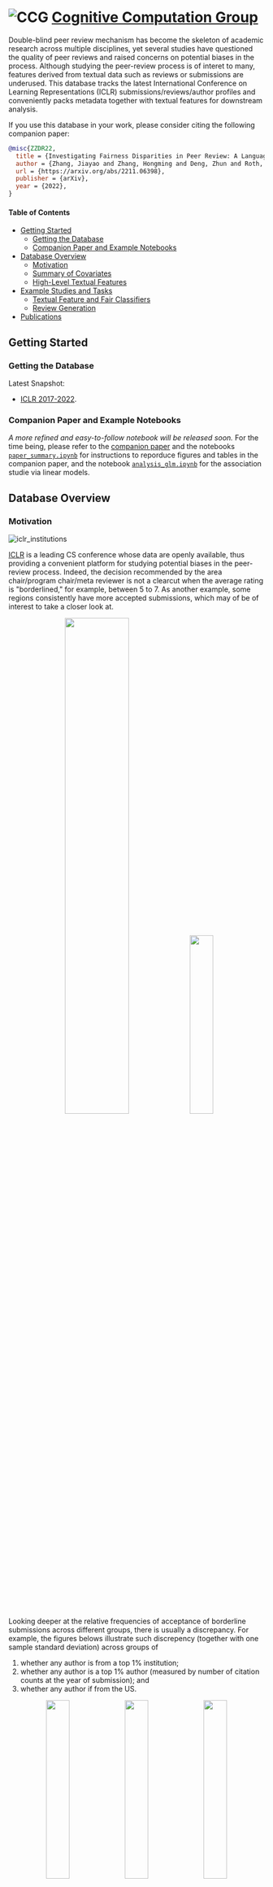 # ![CCG](figs/CCGs.png) [Cognitive Computation Group](https://cogcomp.seas.upenn.edu/)

Double-blind peer review mechanism has become the skeleton of academic research across multiple disciplines, 
yet several studies have questioned the quality
of peer reviews and raised concerns on potential biases in the process.
Although studying the peer-review process is of interet to many,
features derived from textual data such as reviews or submissions
are underused.
This database tracks the latest International Conference
on Learning Representations (ICLR) submissions/reviews/author profiles
and conveniently packs metadata together with textual features for downstream analysis.

If you use this database in your work, please consider citing the following companion paper:

```bib
@misc{ZZDR22,
  title = {Investigating Fairness Disparities in Peer Review: A Language Model Enhanced Approach},
  author = {Zhang, Jiayao and Zhang, Hongming and Deng, Zhun and Roth, Dan},
  url = {https://arxiv.org/abs/2211.06398},
  publisher = {arXiv},
  year = {2022},
}

```


#### Table of Contents  

- [Getting Started](#getting-started)
  - [Getting the Database](#getting-the-database)
  - [Companion Paper and Example Notebooks](#companion-paper-and-example-notebooks)
- [Database Overview](#database-overview)
  - [Motivation](#motivation)
  - [Summary of Covariates](#summary-of-covariates)
  - [High-Level Textual Features](#high-level-textual-features)
- [Example Studies and Tasks](#example-studies-and-tasks)
  - [Textual Feature and Fair Classifiers](#textual-feature-and-fair-classifiers)
  - [Review Generation](#review-generation)
- [Publications](#publications)



## Getting Started


### Getting the Database

Latest Snapshot:
- [ICLR 2017-2022](https://www.dropbox.com/s/iaps6dityc18kif/cs_conf_release.db?dl=1).

### Companion Paper and Example Notebooks

*A more refined and easy-to-follow notebook will be released soon.* For the time being, please refer to
the [companion paper](https://arxiv.org/abs/2211.06398) and
the notebooks [``paper_summary.ipynb``](paper_summary.ipynb) for instructions to reporduce figures and tables in the companion paper,
and the notebook [``analysis_glm.ipynb``](analysis_glm.ipynb) for the association studie via linear models.

## Database Overview


### Motivation

![iclr_institutions](figs/accepted_institutions.png)

[ICLR](https://iclr.cc) is a leading CS conference whose data are openly available, thus providing
a convenient platform for studying potential biases in the peer-review process.
Indeed, the decision recommended by the area chair/program chair/meta reviewer
is not a clearcut when the average rating is "borderlined," for example,
between 5 to 7.  As another example, some regions consistently have
more accepted submissions, which may of be of interest to take a closer look at.

<p align="middle">
  <img src="figs/accepted_total_region.png" width="50%" />
  <img src="figs/hist_rating_decision.png" width="30%" />
</p>
Looking deeper at the relative frequencies of acceptance
of borderline submissions across different groups, there is usually a discrepancy.
For example, the figures belows illustrate such discrepency (together with one sample standard deviation) across groups of

1. whether any author is from a top 1% institution; 
2. whether any author is a top 1% author (measured by number
of citation counts at the year of submission); and
3. whether any author if from the US.

<p align="middle">
  <img src="figs/hist_rev_acc_topinst.png" width="30%" />
  <img src="figs/hist_rev_acc_topauthor.png" width="30%" />
  <img src="figs/hist_rev_acc_NA.png" width="30%" />
</p>
Although at some average rating the discrepancies between two groups seem significant (say at level 0.05),
it is possilbe that it is due to selection bias, or other confounding factors.
Towards robust studies of the potential bias, it is beneficial to obtain more
covariates, especially those from the textual data themselves such as the submissions and the review texts.


### Summary of Covariates
Below is a brief summary of the ICLR data from 2017-2022;
we exclude all withdrawn submissions. For full table of
all covariates, see the [companion paper](https://arxiv.org/abs/2211.06398).

|                             | 2017 | 2018 | 2019 | 2020  | 2021  | 2022  |
|-----------------------------|------|------|------|-------|-------|-------|
| **Submissions**                 | 490  | 911  | 1419 | 2213  | 2595  | 2670  |
| Oral                        | 15   | 23   | 24   | 48    | 53    | 54    |
| Spotlight                   | 0    | 0    | 0    | 108   | 114   | 176   |
| Poster                      | 183  | 313  | 478  | 531   | 693   | 865   |
| Workshop* | 47   | 89   | 0    | 0     | 0     | 0     |
| Reject                      | 245  | 486  | 917  | 1526  | 1735  | 1574  |
| **Author**             | 1416 | 2703 | 4286 | 6807  | 7968  | 8654  |
| Female                      | 81   | 162  | 298  | 503   | 529   | 770   |
| Male                        | 769  | 1565 | 2527 | 3951  | 3992  | 5524  |
| Non-Binary                  | 1    | 2    | 2    | 2     | 3     | 6     |
| Unspecified                 | 565  | 974  | 1458 | 2351  | 2125  | 2354  |
| **Review**                      | 1489 | 2748 | 4332 | 6721  | 10026 | 10401 |
| Response                    | 2811 | 4404 | 9504 | 11350 | 18896 | 21756 |
| Comment                     | 750  | 1002 | 1354 | 816   | 376   | 133   |

*When we perform analysis, we view papers with decision "Invited to Workshop Track"
as a rejection.

### High-Level Textual Features

We start with three higher-level textual features:
1. Review sentiment from the [RoBERTa Sentiment Model](https://huggingface.co/cardiffnlp/twitter-roberta-base-sentiment);
2. Abstract embedding from the [Specter Model](https://huggingface.co/allenai/specter); and
3. Submission sentence-level fluency from the [Parrot Paraphrase Model](https://huggingface.co/prithivida/parrot_paraphraser_on_T5).

Below we show the review rating and sentiment histogram across submissions decisions;
*t*-SNE embedding of the Specter abstract embedding from a random sample of submissions with known arXiv primary category; and
a random arXiv sample of papers from different primary categories with their average sentence-level fluency. Note
that more features can be constructed based on them. For example, we can assign topic clusters (in additional to reported keywords)
using clustering algorithms on the Specter embedding.
<p align="middle">
  <img src="https://raw.githubusercontent.com/zjiayao/iclr_database/master/figs/hist_rating_decision.png" width="30%" />
  <img src="figs/tsne_specter_arxiv.png" width="30%" />
  <img src="figs/hist_cat_complexity.png" width="30%" />
</p>

## Example Studies and Tasks

Here we outline several example studies and tasks
the ICLR Database enables.

### Textual Feature and Fair Classifiers

One interesting question is that whether the inclusion
of (high-level) textual features would make classifiers
more fair (without using any fair algorithms.
We group features into several different groups,
including (i) ``base`` (submission features, including
high-level ones); (ii) ``author`` (on top of ``base``, adding all
author featres; (iii) ``rev`` (on top of ``base``, adding non high-level
review features (ratings, confidence, etc); (iv) ``revnlp`` (on top of ``rev``,
adding sentiment of reviews); (v) ``all`` (throw all features).

Below we plot the disparity of score cdfs across sensitive groups (we use US author
as an example here, more are included in the companion paper), the largest
disparity is usually referred to as the Demographic Parity (DP, see e.g., [Agarwal et al., 2019](https://arxiv.org/abs/1905.12843)
and [``fairlearn`` metrics guide](https://fairlearn.org/main/user_guide/assessment/)).

For this sensitive group, we note that the inclusion of review sentiments help
to reduce DP from 0.073 to 0.070. However, note that the inclusion does not always
help, as shown in the paper, it actually increase the DP for the groups based on top institutions.

<p align="middle">
  <img src="figs/dis_us_base.png" width="18%" />
  <img src="figs/dis_us_author.png" width="18%" />
  <img src="figs/dis_us_rev.png" width="18%" />
  <img src="figs/dis_us_revnlp.png" width="18%" />
  <img src="figs/dis_us_all.png" width="18%" />
</p>

### Review Generation

With the availability of [Longformer-Encoder-Decoder (LED)](https://github.com/allenai/longformer) models that
can take as inputs for a maximal of 16K tokens while most of submissions have below 12K tokens (see figure below),
we are interested in conditional generationg of reviews
on the tone of the review (positive (>7), negative (<5) or borderlined).

<p align="middle">
  <img src="figs/hist_sub_len.png" width="30%" />
</p>

We fine-tune the LED model on the submission-review pairs based on the tone of the reviews
by minimizing the [ROGUE score](https://huggingface.co/spaces/evaluate-metric/rouge).
Tabulated below are two random samples from the test set, where ``(+)`` denotes the positive-toned generation
and ``(-)`` the negative generation.


| Model | Samples |
|----------------|---------------------------------------------------------------------------------------------------------------------------------------------------------------------------------------------------------------------------------------------------------------------------------------------------------------------------------------------------------------------------------------------------------------------------------------------------------------|
| **Submission**  | **``49h_IkpJtaE``** |
| Review Sample  | ```In this paper, the authors introduce a novel audio-visual dereverberation approach. They propose a Visually-Informed Dereverberation of Audio (VIDA) model for dereverberation. The authors also create synthetic/simulated datasets and real-world data for experimentation. Finally, they show the impact of the proposed VIDA model on several speech tasks including, recognition, enhancement, and speaker verification. The results are encouraging...``` |
| LED Output (+) | ```This paper proposes a new task of dereverberating speech from audio-visual observations. The goal is to learn to dereverberate speech from audio-visual observations. The task is to learn to dereverberate speech from audio-visual observations. The task is to learn to dereverberate speech from audio-visual observations. The visual environment surrounding a human speaker reveals important cues about the room geometry, materials, and speaker location, all of which influence the precise reverberation effects in the audio stream...``` |
| LED Output (-) | ```This paper proposes a method to learn to dereverberate speech from audio-visual observations. The idea is to learn to dereverberate speech from audio-visual observations. The paper is well written and easy to follow. However, I have several concerns about the paper:\n\n1. The proposed method is not novel. The proposed method is based on the UNet encoder-decoder architecture. The UNet encoder is based on the UNet encoder architecture. The UNet encoder is based on the UNet encoder architecture...``` |
| **Submission**  | **``49h_IkpJtaE``** |
| Review Sample  | ```The paper mainly investigates the effect of permutation in the class label assignment in the tasks for the MAML algorithm. First, the authors show that MAML requires a higher number of inner loop updates than what is commonly used. Then, they show that MAML is sensible to the permutation of the class labels in the tasks and experimented with diverse methods to alleviate this problem...``` |
| LED Output (+) | ```Summary:\n\nThe paper proposes a new model-agnostic meta-learning algorithm that is permutation-invariant in both the meta-training and meta-testing phases. The main idea is to meta-train only a single vector w, and use the learned initialization to initialize the linear classifiers. The inner loop optimization is done in the inner loop. The inner loop optimization is done in the inner loop...``` |
| LED Output (-) | ```This paper studies the problem of model-agnostic meta-learning (MAML) in few-shot learning. The main idea is to learn the initialization of an N-way classifier, which is the initialization of an N-way classifier, and then use the learned initialization to initialize the N linear classifiers. Experiments on MiniImageNet and TieredImageNet demonstrate the effectiveness of the proposed method.\n\nThe paper is well-written and easy to follow. However, I have some concerns about the novelty of the proposed method.\n\n1. The main idea of the paper is to learn the initialization of an N-way classifier, which is the initialization of an N-way classifier. However, the initialization of an N-way classifier is the initialization of an N-way classifier, which is the initialization of an N-way classifier...``` |

It is clear that there are several challenges. For example, reviews needs to contain summaries as well as *opinions*, which is hard to evaluate (even for humans, how to evaluate the novelty, say, of a paper?). In the generated samples above, we see that the summarization is usually done, whereas
there are signs of opinions (e.g., in the first sample, ``The proposed method is not novel``.) Furthermore, there are several consistency issues, for example, in the negative output of the first sample, a complement (``The proposed method is not novel.``) is followed by a concern (``However, I have several concerns about the paper.``). As such, there are lots of rooms for improvement on this task and the ICLR Database may be a good corpus for baselining review generation tasks.



## Publications

**2022**

- [Investigating Fairness Disparities in Peer Review: A Language Model Enhanced Approach](https://arxiv.org/abs/2211.06398)
